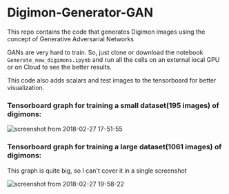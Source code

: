 # Digimon-Generator-GAN
This repo contains the code that generates Digimon images using the concept of Generative Adversarial Networks

GANs are very hard to train. So, just clone or download the notebook `Generate_new_digimons.ipynb` and run all the cells on an external local GPU or on Cloud to see the better results.

This code also adds scalars and test images to the tensorboard for better visualization. 

### Tensorboard graph for training a small dataset(195 images) of digimons:

![screenshot from 2018-02-27 17-51-55](https://user-images.githubusercontent.com/11135080/36734852-bb8662ce-1bfa-11e8-8d97-98305614fd0b.png)

### Tensorboard graph for training a large dataset(1061 images) of digimons:
This graph is quite big, so I can't cover it in a single screenshot

![screenshot from 2018-02-27 19-58-22](https://user-images.githubusercontent.com/11135080/36734850-baedeef4-1bfa-11e8-9479-fdfe298cd980.png)
